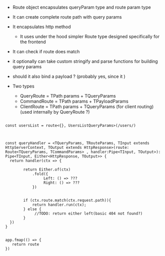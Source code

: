 - Route object encapsulates queryParam type and route param type
- It can create complete route path with query params
- It encapsulates http method
  - It uses under the hood simpler Route type designed specifically for the frontend
- It can check if route does match
- it optionally can take custom stringify and parse functions for building query params
- should it also bind a payload ? (probably yes, since it )

- Two types
  - QueryRoute = TPath params + TQueryParams
  - CommandRoute = TPath params + TPayloadParams
  - ClientRoute = TPath params + TQueryParams (for client routing) (used internally by QueryRoute ?)

```.env

const usersList = route<{}, UsersListQueryParams>(/users/)



const queryHandler = <TQueryParams, TRouteParams, TInput extends HttpServerContext, TOutput extends HttpResponse>(route: Route<TQueryParams, TCommandParams> , handler:Pipe<TInput, TOutput>): Pipe<TInput, Either<HttpResponse, TOutput>> {
  return handler(ctx => {

        return Either.of(ctx)
            .fold({
                 Left: () => ???
                 Right: () => ???
            })


        if (ctx.route.match(ctx.request.path)){
            return handler.run(ctx);
        } else {
             //TODO: return either left(basic 404 not found?)
        }
  })
}


app.fmap(() => {
   return route
})


```
